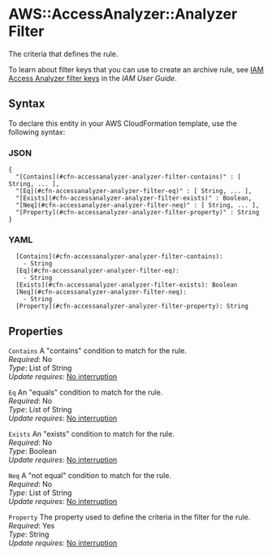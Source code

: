 # AWS::AccessAnalyzer::Analyzer Filter<a name="aws-properties-accessanalyzer-analyzer-filter"></a>

The criteria that defines the rule\.

To learn about filter keys that you can use to create an archive rule, see [ IAM Access Analyzer filter keys](https://docs.aws.amazon.com/IAM/latest/UserGuide/access-analyzer-reference-filter-keys.html) in the _IAM User Guide_\.

## Syntax<a name="aws-properties-accessanalyzer-analyzer-filter-syntax"></a>

To declare this entity in your AWS CloudFormation template, use the following syntax:

### JSON<a name="aws-properties-accessanalyzer-analyzer-filter-syntax.json"></a>

```
{
  "[Contains](#cfn-accessanalyzer-analyzer-filter-contains)" : [ String, ... ],
  "[Eq](#cfn-accessanalyzer-analyzer-filter-eq)" : [ String, ... ],
  "[Exists](#cfn-accessanalyzer-analyzer-filter-exists)" : Boolean,
  "[Neq](#cfn-accessanalyzer-analyzer-filter-neq)" : [ String, ... ],
  "[Property](#cfn-accessanalyzer-analyzer-filter-property)" : String
}
```

### YAML<a name="aws-properties-accessanalyzer-analyzer-filter-syntax.yaml"></a>

```
  [Contains](#cfn-accessanalyzer-analyzer-filter-contains):
    - String
  [Eq](#cfn-accessanalyzer-analyzer-filter-eq):
    - String
  [Exists](#cfn-accessanalyzer-analyzer-filter-exists): Boolean
  [Neq](#cfn-accessanalyzer-analyzer-filter-neq):
    - String
  [Property](#cfn-accessanalyzer-analyzer-filter-property): String
```

## Properties<a name="aws-properties-accessanalyzer-analyzer-filter-properties"></a>

`Contains` <a name="cfn-accessanalyzer-analyzer-filter-contains"></a>
A "contains" condition to match for the rule\.  
_Required_: No  
_Type_: List of String  
_Update requires_: [No interruption](https://docs.aws.amazon.com/AWSCloudFormation/latest/UserGuide/using-cfn-updating-stacks-update-behaviors.html#update-no-interrupt)

`Eq` <a name="cfn-accessanalyzer-analyzer-filter-eq"></a>
An "equals" condition to match for the rule\.  
_Required_: No  
_Type_: List of String  
_Update requires_: [No interruption](https://docs.aws.amazon.com/AWSCloudFormation/latest/UserGuide/using-cfn-updating-stacks-update-behaviors.html#update-no-interrupt)

`Exists` <a name="cfn-accessanalyzer-analyzer-filter-exists"></a>
An "exists" condition to match for the rule\.  
_Required_: No  
_Type_: Boolean  
_Update requires_: [No interruption](https://docs.aws.amazon.com/AWSCloudFormation/latest/UserGuide/using-cfn-updating-stacks-update-behaviors.html#update-no-interrupt)

`Neq` <a name="cfn-accessanalyzer-analyzer-filter-neq"></a>
A "not equal" condition to match for the rule\.  
_Required_: No  
_Type_: List of String  
_Update requires_: [No interruption](https://docs.aws.amazon.com/AWSCloudFormation/latest/UserGuide/using-cfn-updating-stacks-update-behaviors.html#update-no-interrupt)

`Property` <a name="cfn-accessanalyzer-analyzer-filter-property"></a>
The property used to define the criteria in the filter for the rule\.  
_Required_: Yes  
_Type_: String  
_Update requires_: [No interruption](https://docs.aws.amazon.com/AWSCloudFormation/latest/UserGuide/using-cfn-updating-stacks-update-behaviors.html#update-no-interrupt)

